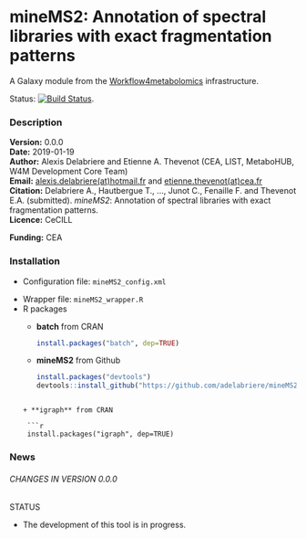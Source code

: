 mineMS2: Annotation of spectral libraries with exact fragmentation patterns
===========================================================================

A Galaxy module from the [Workflow4metabolomics](http://workflow4metabolomics.org) infrastructure.  

Status: [![Build Status](https://travis-ci.org/workflow4metabolomics/mineMS2.svg?branch=master)](https://travis-ci.org/workflow4metabolomics/mineMS2).

### Description

**Version:** 0.0.0  
**Date:** 2019-01-19  
**Author:** Alexis Delabriere and Etienne A. Thevenot (CEA, LIST, MetaboHUB, W4M Development Core Team)   
**Email:** [alexis.delabriere(at)hotmail.fr](mailto:alexis.delabriere@hotmail.fr) and [etienne.thevenot(at)cea.fr](mailto:etienne.thevenot@cea.fr)  
**Citation:** Delabriere A., Hautbergue T., ..., Junot C., Fenaille F. and Thevenot E.A. (submitted). *mineMS2*: Annotation of spectral libraries with exact fragmentation patterns.  
**Licence:** CeCILL 
<!-- **Reference history:** [W4M00001a_sacurine-subset-statistics](http://galaxy.workflow4metabolomics.org/history/list_published), [W4M00001b_sacurine_complete](http://galaxy.workflow4metabolomics.org/history/list_published)     -->
**Funding:** CEA

### Installation

* Configuration file: `mineMS2_config.xml` 

<!-- * Image files:
  + `static/images/multivariate_workflowPositionImage.png`
  + `static/images/multivariate_workingExampleImage.png` -->
  
* Wrapper file: `mineMS2_wrapper.R` 
* R packages  
  + **batch** from CRAN  
  
    ```r
    install.packages("batch", dep=TRUE)  
    ```

  + **mineMS2** from Github  
  
    ```r
    install.packages("devtools")  
    devtools::install_github("https://github.com/adelabriere/mineMS2")      
   ```

  + **igraph** from CRAN  
  
    ```r
    install.packages("igraph", dep=TRUE)  
    ```

<!--
### Tests

The code in the wrapper can be tested by running the `runit/mineMS2_runtests.R` R file

You will need to install **RUnit** package in order to make it run:
```r
install.packages('RUnit', dependencies = TRUE)
```

### Working example

See the **W4M00001a_sacurine-subset-statistics**, **W4M00001b_sacurine-subset-complete**, **W4M00002_mtbls2**, **W4M00003_diaplasma** shared histories in the **Shared Data/Published Histories** menu (https://galaxy.workflow4metabolomics.org/history/list_published)
-->

### News  

###### CHANGES IN VERSION 0.0.0  

STATUS  

 * The development of this tool is in progress.  